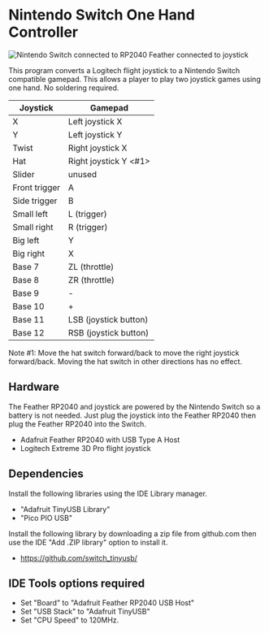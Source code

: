 # Nintendo Switch One Hand Controller

![Nintendo Switch connected to RP2040 Feather connected to
joystick](./images/switch_onehand.jpg)

This program converts a Logitech flight joystick to a Nintendo Switch
compatible gamepad. This allows a player to play two joystick games using one
hand. No soldering required.

Joystick        |Gamepad
----------------|-------
X               |Left joystick X
Y               |Left joystick Y
Twist           |Right joystick X
Hat             |Right joystick Y <#1>
Slider          |unused
Front trigger   |A
Side trigger    |B
Small left      |L (trigger)
Small right     |R (trigger)
Big left        |Y
Big right       |X
Base 7          |ZL (throttle)
Base 8          |ZR (throttle)
Base 9          |-
Base 10         |+
Base 11         |LSB (joystick button)
Base 12         |RSB (joystick button)

Note #1: Move the hat switch forward/back to move the right joystick
forward/back. Moving the hat switch in other directions has no effect.

## Hardware

The Feather RP2040 and joystick are powered by the Nintendo Switch so a battery
is not needed. Just plug the joystick into the Feather RP2040 then plug the
Feather RP2040 into the Switch.

* Adafruit Feather RP2040 with USB Type A Host
* Logitech Extreme 3D Pro flight joystick

## Dependencies

Install the following libraries using the IDE Library manager.

* "Adafruit TinyUSB Library"
* "Pico PIO USB"

Install the following library by downloading a zip file from github.com then
use the IDE "Add .ZIP library" option to install it.

* https://github.com/switch_tinyusb/

## IDE Tools options required

* Set "Board" to "Adafruit Feather RP2040 USB Host"
* Set "USB Stack" to "Adafruit TinyUSB"
* Set "CPU Speed" to 120MHz.
